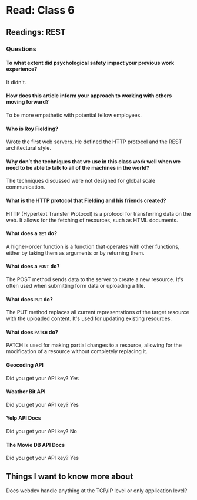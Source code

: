 # Read: Class 6

## Readings: REST

### Questions
#### To what extent did psychological safety impact your previous work experience?
It didn't. 
#### How does this article inform your approach to working with others moving forward?
To be more empathetic with potential fellow employees.
#### Who is Roy Fielding?
Wrote the first web servers. He defined the HTTP protocol and the REST architectural style.
#### Why don’t the techniques that we use in this class work well when we need to be able to talk to all of the machines in the world?
The techniques discussed were not designed for global scale communication. 

#### What is the HTTP protocol that Fielding and his friends created?
HTTP (Hypertext Transfer Protocol) is a protocol for transferring data on the web. It allows for the fetching of resources, such as HTML documents.

#### What does a ``` GET ``` do?
A higher-order function is a function that operates with other functions, either by taking them as arguments or by returning them.

#### What does a ``` POST ``` do?
The POST method sends data to the server to create a new resource. It's often used when submitting form data or uploading a file.

#### What does ``` PUT ``` do?
The PUT method replaces all current representations of the target resource with the uploaded content. It's used for updating existing resources.

#### What does ``` PATCH ``` do?
PATCH is used for making partial changes to a resource, allowing for the modification of a resource without completely replacing it.

#### Geocoding API

Did you get your API key?
Yes
#### Weather Bit API

Did you get your API key?
Yes
#### Yelp API Docs

Did you get your API key?
No
#### The Movie DB API Docs

Did you get your API key?
Yes

## Things I want to know more about
Does webdev handle anything at the TCP/IP level or only application level?

